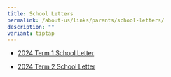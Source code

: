 ```yaml
---
title: School Letters
permalink: /about-us/links/parents/school-letters/
description: ""
variant: tiptap
---
```

<ul data-tight="true" class="tight">
<li>
<p><a href="/files/2024/2024_Term_1_Letter_to_Parents.pdf" rel="noopener noreferrer nofollow" target="_blank">2024 Term 1 School Letter</a>
</p>
</li>
<li>
<p><a href="/files/2024/2024_Term_2_Letter_to_Parents.pdf" rel="noopener noreferrer nofollow" target="_blank">2024 Term 2 School Letter</a>
</p>
</li>
</ul>
<p></p>